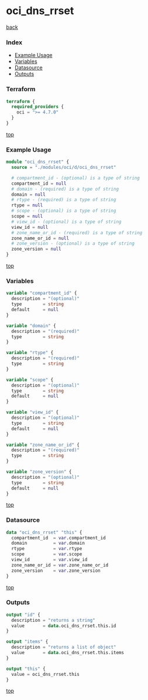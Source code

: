 # oci_dns_rrset

[back](../oci.md)

### Index

- [Example Usage](#example-usage)
- [Variables](#variables)
- [Datasource](#datasource)
- [Outputs](#outputs)

### Terraform

```terraform
terraform {
  required_providers {
    oci = ">= 4.7.0"
  }
}
```

[top](#index)

### Example Usage

```terraform
module "oci_dns_rrset" {
  source = "./modules/oci/d/oci_dns_rrset"

  # compartment_id - (optional) is a type of string
  compartment_id = null
  # domain - (required) is a type of string
  domain = null
  # rtype - (required) is a type of string
  rtype = null
  # scope - (optional) is a type of string
  scope = null
  # view_id - (optional) is a type of string
  view_id = null
  # zone_name_or_id - (required) is a type of string
  zone_name_or_id = null
  # zone_version - (optional) is a type of string
  zone_version = null
}
```

[top](#index)

### Variables

```terraform
variable "compartment_id" {
  description = "(optional)"
  type        = string
  default     = null
}

variable "domain" {
  description = "(required)"
  type        = string
}

variable "rtype" {
  description = "(required)"
  type        = string
}

variable "scope" {
  description = "(optional)"
  type        = string
  default     = null
}

variable "view_id" {
  description = "(optional)"
  type        = string
  default     = null
}

variable "zone_name_or_id" {
  description = "(required)"
  type        = string
}

variable "zone_version" {
  description = "(optional)"
  type        = string
  default     = null
}
```

[top](#index)

### Datasource

```terraform
data "oci_dns_rrset" "this" {
  compartment_id  = var.compartment_id
  domain          = var.domain
  rtype           = var.rtype
  scope           = var.scope
  view_id         = var.view_id
  zone_name_or_id = var.zone_name_or_id
  zone_version    = var.zone_version
}
```

[top](#index)

### Outputs

```terraform
output "id" {
  description = "returns a string"
  value       = data.oci_dns_rrset.this.id
}

output "items" {
  description = "returns a list of object"
  value       = data.oci_dns_rrset.this.items
}

output "this" {
  value = oci_dns_rrset.this
}
```

[top](#index)